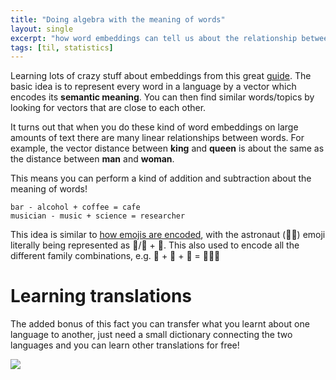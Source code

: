 ```yaml
---
title: "Doing algebra with the meaning of words"
layout: single
excerpt: "how word embeddings can tell us about the relationship between words"
tags: [til, statistics]
---
```


Learning lots of crazy stuff about embeddings from this great [guide](https://lena-voita.github.io/nlp_course/word_embeddings.html). The basic idea is to represent every word in a language by a vector which encodes its **semantic meaning**. You can then find similar words/topics by looking for vectors that are close to each other.

It turns out that when you do these kind of word embeddings on large amounts of text there are many linear relationships between words. For example, the vector distance between **king** and **queen** is about the same as the distance between **man** and **woman**.

This means you can perform a kind of addition and subtraction about the meaning of words!

```
bar - alcohol + coffee = cafe
musician - music + science = researcher
```

This idea is similar to [how emojis are encoded](https://developers.mattermost.com/blog/all-about-emojis/), with the astronaut (👨‍🚀) emoji literally being represented as 👨/👩 + 🚀. This also used to encode all the different family combinations, e.g. 👨 + 👨 + 👧 = 👨‍👨‍👧

# Learning translations

The added bonus of this fact you can transfer what you learnt about one language to another, just need a small dictionary connecting the two languages and you can learn other translations for free!

![](https://lena-voita.github.io/resources/lectures/word_emb/analysis/cross_lingual_matching-min.png)
